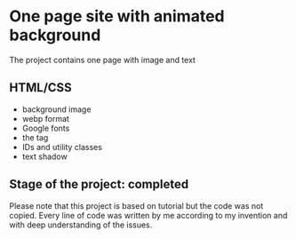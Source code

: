 # One page site with animated background

The project contains one page with image and text

## HTML/CSS
- background image
- webp format
- Google fonts
- the <span> tag
- IDs and utility classes
- text shadow

## Stage of the project: completed
Please note that this project is based on tutorial but the code was not copied. Every line of code was written by me according to my invention and with deep understanding of the issues.
